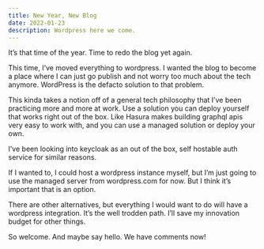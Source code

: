 ```yaml
---
title: New Year, New Blog
date: 2022-01-23
description: Wordpress here we come.
---
```


It’s that time of the year. Time to redo the blog yet again.

This time, I’ve moved everything to wordpress. I wanted the blog to become a place where I can just go publish and not worry too much about the tech anymore. WordPress is the defacto solution to that problem.

This kinda takes a notion off of a general tech philosophy that I’ve been practicing more and more at work. Use a solution you can deploy yourself that works right out of the box. Like Hasura makes building graphql apis very easy to work with, and you can use a managed solution or deploy your own.

I’ve been looking into keycloak as an out of the box, self hostable auth service for similar reasons.

If I wanted to, I could host a wordpress instance myself, but I’m just going to use the managed server from wordpress.com for now. But I think it’s important that is an option.

There are other alternatives, but everything I would want to do will have a wordpress integration. It’s the well trodden path. I’ll save my innovation budget for other things.

So welcome. And maybe say hello. We have comments now!
